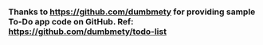 ### Thanks to https://github.com/dumbmety for providing sample To-Do app code on GitHub. Ref: https://github.com/dumbmety/todo-list